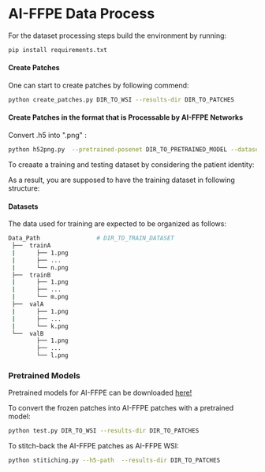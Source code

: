 # AI-FFPE Data Process

For the dataset processing steps build the environment by running:

```bash
pip install requirements.txt
```

#### Create Patches

 One can start to create patches by following commend:

```bash
python create_patches.py DIR_TO_WSI --results-dir DIR_TO_PATCHES
```

#### Create Patches in the format that is Processable by AI-FFPE Networks

Convert .h5 into ".png" :

```bash
python h52png.py  --pretrained-posenet DIR_TO_PRETRAINED_MODEL --dataset-dir DIR_TO_TEST_DATASET --output-dir DIR_TO_RESULTS
```

To creaate a training and testing dataset by considering the patient identity:

As a result, you are supposed to have the training dataset in following structure:

#### Datasets
The data used for training are expected to be organized as follows:
```bash
Data_Path                # DIR_TO_TRAIN_DATASET
 ├──  trainA
 |      ├── 1.png     
 |      ├── ...
 |      └── n.png
 ├──  trainB     
 |      ├── 1.png     
 |      ├── ...
 |      └── m.png
 ├──  valA
 |      ├── 1.png     
 |      ├── ...
 |      └── k.png
 └──  valB     
        ├── 1.png     
        ├── ...
        └── l.png

```
### Pretrained Models

Pretrained models for AI-FFPE can be downloaded [here!](https://www.dropbox.com/s/92qjxy2uxvf599b/08-13-00%3A00.zip?dl=0)


To convert the frozen patches into AI-FFPE patches with a pretrained model:

```bash
python test.py DIR_TO_WSI --results-dir DIR_TO_PATCHES
```

To stitch-back the AI-FFPE patches as AI-FFPE WSI:

```bash
python stitiching.py --h5-path  --results-dir DIR_TO_PATCHES
```




